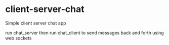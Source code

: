 # client-server-chat
Simple client server chat app

run chat_server then run chat_client to send messages back and forth using web sockets
